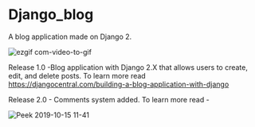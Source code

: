 # Django_blog

A blog application made on Django 2.

![ezgif com-video-to-gif](https://user-images.githubusercontent.com/38559396/55287491-12c4de80-53c7-11e9-8c6a-3f02b79ba9ca.gif)

Release 1.0 -Blog application with Django 2.X that allows users to create, edit, and delete posts. To learn more read https://djangocentral.com/building-a-blog-application-with-django

Release 2.0 - Comments system added. To learn more read -

![Peek 2019-10-15 11-41](https://user-images.githubusercontent.com/38559396/66840502-c9fcfd80-ef85-11e9-827c-51fa4064a231.gif)
